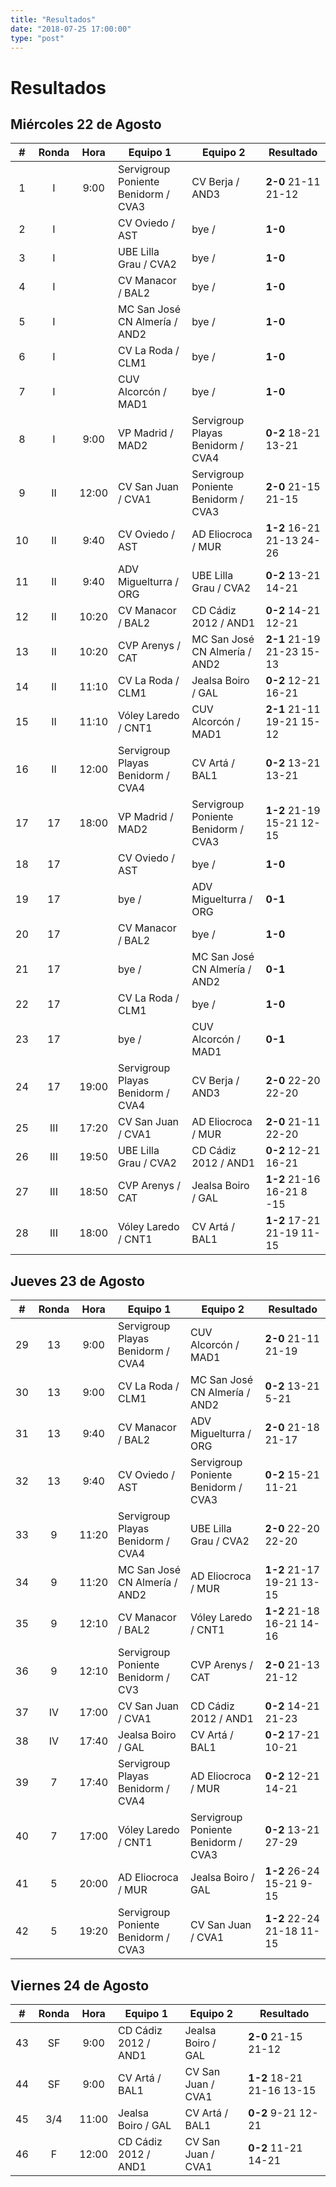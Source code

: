 ```yaml
---
title: "Resultados"
date: "2018-07-25 17:00:00"
type: "post"
---
```


# Resultados

## Miércoles 22 de Agosto

\#   | Ronda | Hora  | Equipo 1                            | Equipo 2                            | Resultado
:--: | :--:  | :--:  | --------                            | --------                            | ---------
1    | I     | 9:00  | Servigroup Poniente Benidorm / CVA3 | CV Berja / AND3                     | **2-0**  21-11  21-12
2    | I     |       | CV Oviedo / AST                     | bye /                               | **1-0**
3    | I     |       | UBE Lilla Grau / CVA2               | bye /                               | **1-0**
4    | I     |       | CV Manacor / BAL2                   | bye /                               | **1-0**
5    | I     |       | MC San José CN Almería / AND2       | bye /                               | **1-0**
6    | I     |       | CV La Roda / CLM1                   | bye /                               | **1-0**
7    | I     |       | CUV Alcorcón / MAD1                 | bye /                               | **1-0**
8    | I     | 9:00  | VP Madrid / MAD2                    | Servigroup Playas Benidorm / CVA4   | **0-2**  18-21  13-21
9    | II    | 12:00 | CV San Juan / CVA1                  | Servigroup Poniente Benidorm / CVA3 | **2-0**  21-15  21-15
10   | II    | 9:40  | CV Oviedo / AST                     | AD Eliocroca / MUR                  | **1-2**  16-21  21-13  24-26
11   | II    | 9:40  | ADV Miguelturra / ORG               | UBE Lilla Grau / CVA2               | **0-2**  13-21  14-21
12   | II    | 10:20 | CV Manacor / BAL2                   | CD Cádiz 2012 / AND1                | **0-2**  14-21  12-21
13   | II    | 10:20 | CVP Arenys / CAT                    | MC San José CN Almería / AND2       | **2-1**  21-19  21-23  15-13
14   | II    | 11:10 | CV La Roda / CLM1                   | Jealsa Boiro / GAL                  | **0-2**  12-21  16-21
15   | II    | 11:10 | Vóley Laredo / CNT1                 | CUV Alcorcón / MAD1                 | **2-1**  21-11  19-21  15-12
16   | II    | 12:00 | Servigroup Playas Benidorm / CVA4   | CV Artá / BAL1                      | **0-2**  13-21  13-21
17   | 17    | 18:00 | VP Madrid / MAD2                    | Servigroup Poniente Benidorm / CVA3 | **1-2**  21-19  15-21  12-15
18   | 17    |       | CV Oviedo / AST                     | bye /                               | **1-0**
19   | 17    |       | bye /                               | ADV Miguelturra / ORG               | **0-1**
20   | 17    |       | CV Manacor / BAL2                   | bye /                               | **1-0**
21   | 17    |       | bye /                               | MC San José CN Almería / AND2       | **0-1**
22   | 17    |       | CV La Roda / CLM1                   | bye /                               | **1-0**
23   | 17    |       | bye /                               | CUV Alcorcón / MAD1                 | **0-1**
24   | 17    | 19:00 | Servigroup Playas Benidorm / CVA4   | CV Berja / AND3                     | **2-0**  22-20  22-20
25   | III   | 17:20 | CV San Juan / CVA1                  | AD Eliocroca / MUR                  | **2-0**  21-11  22-20
26   | III   | 19:50 | UBE Lilla Grau / CVA2               | CD Cádiz 2012 / AND1                | **0-2**  12-21  16-21
27   | III   | 18:50 | CVP Arenys / CAT                    | Jealsa Boiro / GAL                  | **1-2**  21-16  16-21  8 -15
28   | III   | 18:00 | Vóley Laredo / CNT1                 | CV Artá / BAL1                      | **1-2**  17-21  21-19  11-15

## Jueves 23 de Agosto

\#   | Ronda | Hora  | Equipo 1                            | Equipo 2                            | Resultado
:--: | :--:  | :--:  | --------                            | --------                            | ---------
29   | 13    | 9:00  | Servigroup Playas Benidorm / CVA4   | CUV Alcorcón / MAD1                 | **2-0**  21-11  21-19
30   | 13    | 9:00  | CV La Roda / CLM1                   | MC San José CN Almería / AND2       | **0-2**  13-21  5-21
31   | 13    | 9:40  | CV Manacor / BAL2                   | ADV Miguelturra / ORG               | **2-0**  21-18  21-17
32   | 13    | 9:40  | CV Oviedo / AST                     | Servigroup Poniente Benidorm / CVA3 | **0-2**  15-21  11-21
33   | 9     | 11:20 | Servigroup Playas Benidorm / CVA4   | UBE Lilla Grau / CVA2               | **2-0**  22-20  22-20
34   | 9     | 11:20 | MC San José CN Almería / AND2       | AD Eliocroca / MUR                  | **1-2**  21-17  19-21  13-15
35   | 9     | 12:10 | CV Manacor / BAL2                   | Vóley Laredo / CNT1                 | **1-2**  21-18  16-21  14-16
36   | 9     | 12:10 | Servigroup Poniente Benidorm / CV3  | CVP Arenys / CAT                    | **2-0**  21-13  21-12
37   | IV    | 17:00 | CV San Juan / CVA1                  | CD Cádiz 2012 / AND1                | **0-2**  14-21  21-23
38   | IV    | 17:40 | Jealsa Boiro / GAL                  | CV Artá / BAL1                      | **0-2**  17-21  10-21
39   | 7     | 17:40 | Servigroup Playas Benidorm / CVA4   | AD Eliocroca / MUR                  | **0-2**  12-21  14-21
40   | 7     | 17:00 | Vóley Laredo / CNT1                 | Servigroup Poniente Benidorm / CVA3 | **0-2**  13-21  27-29
41   | 5     | 20:00 | AD Eliocroca / MUR                  | Jealsa Boiro / GAL                  | **1-2**  26-24  15-21  9-15
42   | 5     | 19:20 | Servigroup Poniente Benidorm / CVA3 | CV San Juan / CVA1                  | **1-2**  22-24  21-18  11-15

## Viernes 24 de Agosto

\#   | Ronda | Hora  | Equipo 1             | Equipo 2           | Resultado
:--: | :--:  | :--:  | --------             | --------           | ---------
43   | SF    | 9:00  | CD Cádiz 2012 / AND1 | Jealsa Boiro / GAL | **2-0**  21-15  21-12
44   | SF    | 9:00  | CV Artá / BAL1       | CV San Juan / CVA1 | **1-2**  18-21  21-16  13-15
45   | 3/4   | 11:00 | Jealsa Boiro / GAL   | CV Artá / BAL1     | **0-2**  9-21   12-21
46   | F     | 12:00 | CD Cádiz 2012 / AND1 | CV San Juan / CVA1 | **0-2**  11-21  14-21
